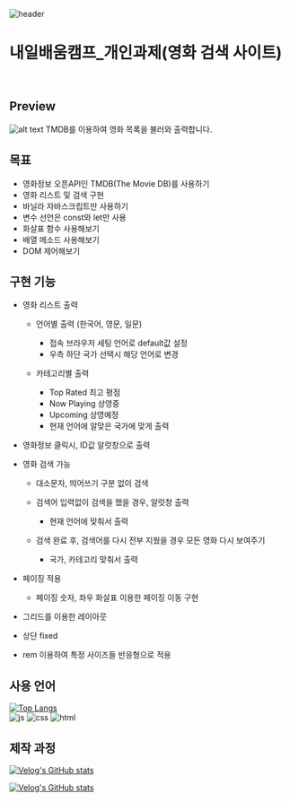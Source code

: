 ![header](https://capsule-render.vercel.app/api?text=MOVIE%20LIST&animation=blinking&fontColor=ffffff&type=venom&height=150)


# 내일배움캠프_개인과제(영화 검색 사이트)
<br/>

## Preview
![alt text](image.png)
TMDB를 이용하여 영화 목록을 불러와 출력합니다.

## 목표
- 영화정보 오픈API인 TMDB(The Movie DB)를 사용하기
- 영화 리스트 및 검색 구현
- 바닐라 자바스크립트만 사용하기
- 변수 선언은 const와 let만 사용
- 화살표 함수 사용해보기
- 배열 메소드 사용해보기
- DOM 제어해보기


## 구현 기능
- 영화 리스트 출력
    - 언어별 출력 (한국어, 영문, 일문)
        - 접속 브라우저 세팅 언어로 default값 설정
        - 우측 하단 국가 선택시 해당 언어로 변경

    - 카테고리별 출력
        - Top Rated 최고 평점
        - Now Playing 상영중
        - Upcoming 상영예정
        - 현재 언어에 알맞은 국가에 맞게 출력

- 영화정보 클릭시, ID값 알럿창으로 출력
- 영화 검색 가능
    - 대소문자, 띄어쓰기 구분 없이 검색

    - 검색어 입력없이 검색을 했을 경우, 알럿창 출력
        - 현재 언어에 맞춰서 출력

    - 검색 완료 후, 검색어를 다시 전부 지웠을 경우 모든 영화 다시 보여주기
        - 국가, 카테고리 맞춰서 출력
        
- 페이징 적용
    - 페이징 숫자, 좌우 화살표 이용한 페이징 이동 구현
    

- 그리드를 이용한 레이아웃
- 상단 fixed
- rem 이용하여 특정 사이즈들 반응형으로 적용

## 사용 언어
[![Top Langs](https://github-readme-stats.vercel.app/api/top-langs/?username=pjh-fe)](https://github.com/anuraghazra/github-readme-stats)
<br/>
![js](https://img.shields.io/badge/JavaScript-F7DF1E?style=for-the-badge&logo=JavaScript&logoColor=white)
![css](https://img.shields.io/badge/CSS3-1572B6?style=for-the-badge&logo=css3&logoColor=white)
![html](https://img.shields.io/badge/HTML-239120?style=for-the-badge&logo=html5&logoColor=white)

## 제작 과정
[![Velog's GitHub stats](https://velog-readme-stats.vercel.app/api?name=sjrmd781&slug=개인프로젝트-영화-검색사이트)](https://velog.io/@sjrmd781/%EA%B0%9C%EC%9D%B8%ED%94%84%EB%A1%9C%EC%A0%9D%ED%8A%B8-%EC%98%81%ED%99%94-%EA%B2%80%EC%83%89%EC%82%AC%EC%9D%B4%ED%8A%B8)

[![Velog's GitHub stats](https://velog-readme-stats.vercel.app/api?name=sjrmd781&slug=개인프로젝트-영화-검색사이트2)](https://velog.io/@sjrmd781/%EA%B0%9C%EC%9D%B8%ED%94%84%EB%A1%9C%EC%A0%9D%ED%8A%B8-%EC%98%81%ED%99%94-%EA%B2%80%EC%83%89%EC%82%AC%EC%9D%B4%ED%8A%B82)

